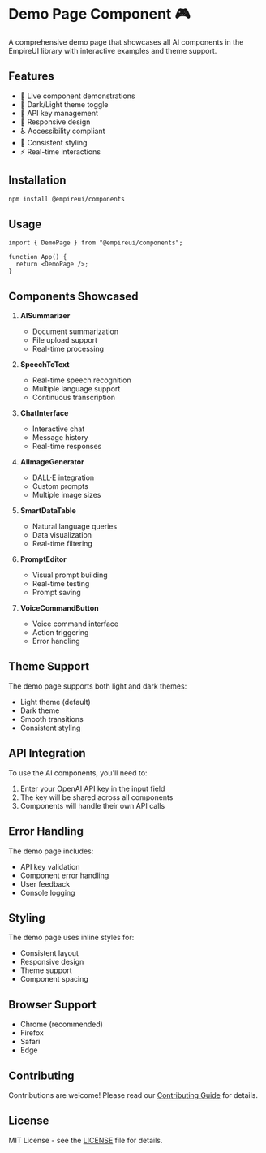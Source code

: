 # Demo Page Component 🎮

A comprehensive demo page that showcases all AI components in the EmpireUI library with interactive examples and theme support.

## Features

- 🎯 Live component demonstrations
- 🌙 Dark/Light theme toggle
- 🔑 API key management
- 📱 Responsive design
- ♿ Accessibility compliant
- 🎨 Consistent styling
- ⚡ Real-time interactions

## Installation

```bash
npm install @empireui/components
```

## Usage

```tsx
import { DemoPage } from "@empireui/components";

function App() {
  return <DemoPage />;
}
```

## Components Showcased

1. **AISummarizer**

   - Document summarization
   - File upload support
   - Real-time processing

2. **SpeechToText**

   - Real-time speech recognition
   - Multiple language support
   - Continuous transcription

3. **ChatInterface**

   - Interactive chat
   - Message history
   - Real-time responses

4. **AIImageGenerator**

   - DALL·E integration
   - Custom prompts
   - Multiple image sizes

5. **SmartDataTable**

   - Natural language queries
   - Data visualization
   - Real-time filtering

6. **PromptEditor**

   - Visual prompt building
   - Real-time testing
   - Prompt saving

7. **VoiceCommandButton**
   - Voice command interface
   - Action triggering
   - Error handling

## Theme Support

The demo page supports both light and dark themes:

- Light theme (default)
- Dark theme
- Smooth transitions
- Consistent styling

## API Integration

To use the AI components, you'll need to:

1. Enter your OpenAI API key in the input field
2. The key will be shared across all components
3. Components will handle their own API calls

## Error Handling

The demo page includes:

- API key validation
- Component error handling
- User feedback
- Console logging

## Styling

The demo page uses inline styles for:

- Consistent layout
- Responsive design
- Theme support
- Component spacing

## Browser Support

- Chrome (recommended)
- Firefox
- Safari
- Edge

## Contributing

Contributions are welcome! Please read our [Contributing Guide](../../../../CONTRIBUTING.md) for details.

## License

MIT License - see the [LICENSE](../../../../LICENSE) file for details.
